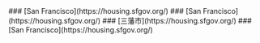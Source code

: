 <RenderIf language="default">
### [San Francisco](https://housing.sfgov.org/)

</RenderIf>
<RenderIf language="es">
### [San Francisco](https://housing.sfgov.org/)

</RenderIf>
<RenderIf language="zh">
### [三藩市](https://housing.sfgov.org/)

</RenderIf>
<RenderIf language="vi">
### [San Francisco](https://housing.sfgov.org/)

</RenderIf>
